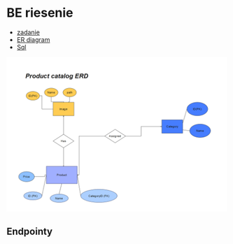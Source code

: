 # BE riesenie

* [zadanie](DOCS/ASSIGNMENT.md)
* [ER diagram](DOCS/ERD.png)
* [Sql](DOCS/SQL.md)

![ER diagram](DOCS/ERD.png)

## Endpointy